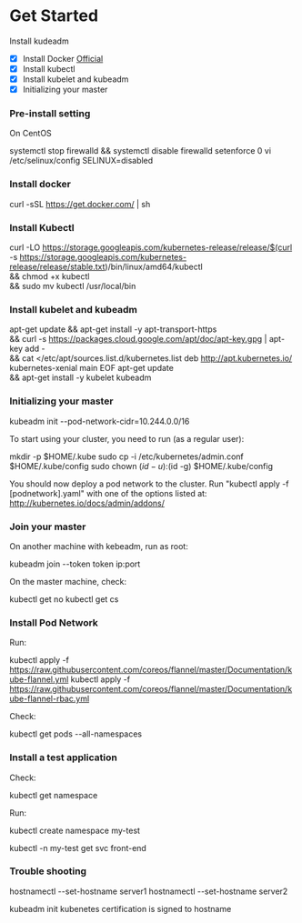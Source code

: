 Get Started 
==

Install kudeadm
 - [x] Install Docker [Official]()
 - [x] Install kubectl
 - [x] Install kubelet and kubeadm
 - [x] Initializing your master

### Pre-install setting

On CentOS

systemctl stop firewalld && systemctl disable firewalld
setenforce 0
vi /etc/selinux/config 
SELINUX=disabled

### Install docker

curl -sSL https://get.docker.com/ | sh

### Install Kubectl

curl -LO https://storage.googleapis.com/kubernetes-release/release/$(curl -s https://storage.googleapis.com/kubernetes-release/release/stable.txt)/bin/linux/amd64/kubectl \
&& chmod +x kubectl \
&& sudo mv kubectl /usr/local/bin


### Install kubelet and kubeadm

apt-get update && apt-get install -y apt-transport-https \
&& curl -s https://packages.cloud.google.com/apt/doc/apt-key.gpg | apt-key add - \
&& cat <<EOF >/etc/apt/sources.list.d/kubernetes.list 
deb http://apt.kubernetes.io/ kubernetes-xenial main
EOF 
apt-get update \
&& apt-get install -y kubelet kubeadm

### Initializing your master

kubeadm init --pod-network-cidr=10.244.0.0/16

To start using your cluster, you need to run (as a regular user):

  mkdir -p $HOME/.kube
  sudo cp -i /etc/kubernetes/admin.conf $HOME/.kube/config
  sudo chown $(id -u):$(id -g) $HOME/.kube/config

You should now deploy a pod network to the cluster.
Run "kubectl apply -f [podnetwork].yaml" with one of the options listed at:
  http://kubernetes.io/docs/admin/addons/

### Join your master

On another machine with kebeadm, run as root:

  kubeadm join --token token ip:port

On the master machine, check:

  kubectl get no
  kubectl get cs

### Install Pod Network

Run:

kubectl apply -f https://raw.githubusercontent.com/coreos/flannel/master/Documentation/kube-flannel.yml
kubectl apply -f https://raw.githubusercontent.com/coreos/flannel/master/Documentation/kube-flannel-rbac.yml

Check:

kubectl get pods --all-namespaces

### Install a test application

Check:

kubectl get namespace

Run:

kubectl create namespace my-test

kubectl -n my-test get svc front-end

### Trouble shooting

hostnamectl --set-hostname server1
hostnamectl --set-hostname server2

kubeadm init
kubenetes certification is signed to hostname


